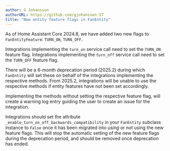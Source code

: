 ```yaml
---
author: G Johansson
authorURL: https://github.com/gjohansson-ST
title: "New entity feature flags in FanEntity"
---
```


As of Home Assistant Core 2024.8, we have added two new flags to `FanEntityFeature`: `TURN_ON`, `TURN_OFF`.

Integrations implementing the `turn_on` service call need to set the `TURN_ON` feature flag.
Integrations implementing the `turn_off` service call need to set the `TURN_OFF` feature flag.

There will be a 6-month deprecation period (2025.2) during which `FanEntity` will set these on behalf of the integrations implementing the respective methods. From 2025.2, integrations will be unable to use the respective methods if entity features have not been set accordingly.

Implementing the methods without setting the respective feature flag, will create a warning log entry guiding the user to create an issue for the integration.

Integrations should set the attribute `_enable_turn_on_off_backwards_compatibility` in your `FanEntity` subclass instance to `False` once it has been migrated into using or not using the new feature flags.
This will stop the automatic setting of the new feature flags during the deprecation period, and should be removed once deprecation has ended.
